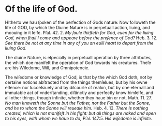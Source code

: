 # Of the life of God.

HItherto we hau ſpoken of the perfection of Gods nature: Now followeth the life of GOD, by which the Diuine Nature is in perpetuall action, liuing, and moouing in it ſelfe. Pſal. 42. 2. *My ſoule thirſteth for God, euen for the liuing God, when ſhall I come and appeare before the preſence of God?* Heb. 3. 12. *See there be not at any time in any of you an euill heart to depart from the liuing God.*

The diuine Nature, is eſpecially in perpetuall operation by three attributes, the which doe manifeſt the operation of God towards his creatures. Theſe are his Wiſedome, Will, and Omnipotencie.

The wiſedome or knowledge of God, is that by the which God doth, not by certaine notions abſtracted from the things themſelues, but by his owne eſſence: nor ſucceſsiuely and by diſcourſe of reaſon, but by one eternall and immutable act of vnderſtanding, diſtinctly and perfectly know himſelfe, and all other things, though infinite, whether they haue bin or not. Math. 11. 27. *No man knoweth the Sonne but the Father, nor the Father but the Sonne, and he to whom the Sonne will reueale him.* Heb. 4. 13. *There is nothing created, which is not manifeſt in his fight: but all things are naked and open to his eyes, with whom we haue to do,* Pſal. 147:5. *His wiſedome is infinite.*